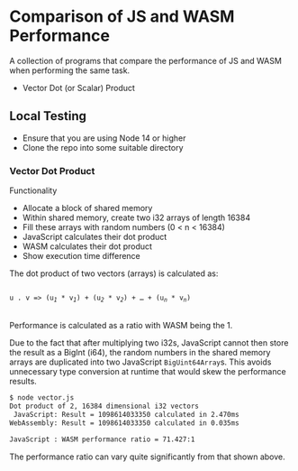 # Comparison of JS and WASM Performance

A collection of programs that compare the performance of JS and WASM when performing the same task.

* Vector Dot (or Scalar) Product

## Local Testing

* Ensure that you are using Node 14 or higher
* Clone the repo into some suitable directory

### Vector Dot Product

Functionality

* Allocate a block of shared memory
* Within shared memory, create two i32 arrays of length 16384
* Fill these arrays with random numbers (0 < n < 16384)
* JavaScript calculates their dot product
* WASM calculates their dot product
* Show execution time difference

The dot product of two vectors (arrays) is calculated as:

<code>
u . v => (u<sub><i>1</i></sub> * v<sub><i>1</i></sub>) + (u<sub><i>2</i></sub> * v<sub><i>2</i></sub>) + &hellip; + (u<sub><i>n</i></sub> * v<sub><i>n</i></sub>)
</code><br>

Performance is calculated as a ratio with WASM being the 1.

Due to the fact that after multiplying two i32s, JavaScript cannot then store the result as a BigInt (i64), the random numbers in the shared memory arrays are duplicated into two JavaScript `BigUint64Array`s.  This avoids unnecessary type conversion at runtime that would skew the performance results.

```sh
$ node vector.js
Dot product of 2, 16384 dimensional i32 vectors
 JavaScript: Result = 1098614033350 calculated in 2.470ms
WebAssembly: Result = 1098614033350 calculated in 0.035ms

JavaScript : WASM performance ratio = 71.427:1
```

The performance ratio can vary quite significantly from that shown above.
